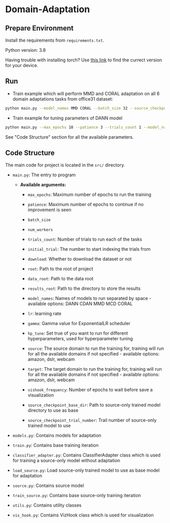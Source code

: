 # Domain-Adaptation

## Prepare Environment

Install the requirements from `requirements.txt`.

Python version: 3.8

Having trouble with installing torch?
Use [this link](https://pytorch.org/get-started/previous-versions/) to find the currect version for your device.

## Run

- Train example which will perform MMD and CORAL adaptation on all 6 domain adaptations tasks from office31 dataset:

```bash
python main.py --model_names MMD CORAL --batch_size 32 --source_checkpoint_trial_number 1
```

- Train example for tuning parameters of DANN model

```bash
python main.py --max_epochs 10 --patience 3 --trials_count 1 --model_names DANN --num_workers 2 --batch_size 32 --source amazon --target webcam --hp_tune True 
```

See "Code Structure" section for all the available parameters.

## Code Structure

The main code for project is located in the `src/` directory.

- `main.py`: The entry to program
  - **Available arguments:**

    - `max_epochs`: Maximum number of epochs to run the training

    - `patience`: Maximum number of epochs to continue if no improvement is seen

    - `batch_size`

    - `num_workers`

    - `trials_count`: Number of trials to run each of the tasks

    - `initial_trial`: The number to start indexing the trials from

    - `download`: Whether to download the dataset or not

    - `root`: Path to the root of project

    - `data_root`: Path to the data root

    - `results_root`: Path to the directory to store the results

    - `model_names`: Names of models to run separated by space - available options: DANN CDAN MMD MCD CORAL

    - `lr`: learning rate

    - `gamma`: Gamma value for ExponentialLR scheduler

    - `hp_tune`: Set true of you want to run for different hyperparameters, used for hyperparameter tuning

    - `source`: The source domain to run the training for, training will run for all the available domains if not specified - available options: amazon, dslr, webcam

    - `target`: The target domain to run the training for, training will run for all the available domains if not specified - available options: amazon, dslr, webcam

    - `vishook_frequency`: Number of epochs to wait before save a visualization

    - `source_checkpoint_base_dir`: Path to source-only trained model directory to use as base

    - `source_checkpoint_trial_number`: Trail number of source-only trained model to use

- `models.py`: Contains models for adaptation

- `train.py`: Contains base training iteration

- `classifier_adapter.py`: Contains ClassifierAdapter class which is used for training a source-only model without adaptation

- `load_source.py`: Load source-only trained model to use as base model for adaptation

- `source.py`: Contains source model

- `train_source.py`: Contains base source-only training iteration

- `utils.py`: Contains utility classes

- `vis_hook.py`: Contains VizHook class which is used for visualization

